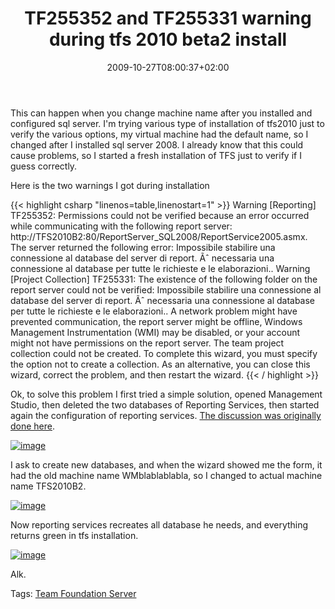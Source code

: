﻿---
title: "TF255352 and TF255331 warning during tfs 2010 beta2 install"
description: ""
date: 2009-10-27T08:00:37+02:00
draft: false
tags: [Team Foundation Server]
categories: [Team Foundation Server]
---
This can happen when you change machine name after you installed and configured sql server. I'm trying various type of installation of tfs2010 just to verify the various options, my virtual machine had the default name, so I changed after I installed sql server 2008. I already know that this could cause problems, so I started a fresh installation of TFS just to verify if I guess correctly.

Here is the two warnings I got during installation

{{< highlight csharp "linenos=table,linenostart=1" >}}
Warning    [Reporting] TF255352: Permissions could not be verified because an error occurred while communicating with the following report server: http://TFS2010B2:80/ReportServer_SQL2008/ReportService2005.asmx. The server returned the following error: Impossibile stabilire una connessione al database del server di report. Ãˆ necessaria una connessione al database per tutte le richieste e le elaborazioni..
Warning    [Project Collection] TF255331: The existence of the following folder on the report server could not be verified: Impossibile stabilire una connessione al database del server di report. Ãˆ necessaria una connessione al database per tutte le richieste e le elaborazioni.. A network problem might have prevented communication, the report server might be offline, Windows Management Instrumentation (WMI) may be disabled, or your account might not have permissions on the report server. The team project collection could not be created. To complete this wizard, you must specify the option not to create a collection. As an alternative, you can close this wizard, correct the problem, and then restart the wizard.
{{< / highlight >}}

<!-- Code inserted with Steve Dunn's Windows Live Writer Code Formatter Plugin.  http://dunnhq.com -->

Ok, to solve this problem I first tried a simple solution, opened Management Studio, then deleted the two databases of Reporting Services, then started again the configuration of reporting services. [The discussion was originally done here](http://social.msdn.microsoft.com/Forums/en-US/tfsprerelease/thread/750302b5-12fb-4a92-8249-bcb64aadc23a).

[![image](https://www.codewrecks.com/blog/wp-content/uploads/2009/10/image-thumb25.png "image")](https://www.codewrecks.com/blog/wp-content/uploads/2009/10/image25.png)

I ask to create new databases, and when the wizard showed me the form, it had the old machine name WMblablablabla, so I changed to actual machine name TFS2010B2.

[![image](https://www.codewrecks.com/blog/wp-content/uploads/2009/10/image-thumb26.png "image")](https://www.codewrecks.com/blog/wp-content/uploads/2009/10/image26.png)

Now reporting services recreates all database he needs, and everything returns green in tfs installation.

[![image](https://www.codewrecks.com/blog/wp-content/uploads/2009/10/image-thumb27.png "image")](https://www.codewrecks.com/blog/wp-content/uploads/2009/10/image27.png)

Alk.

Tags: [Team Foundation Server](http://technorati.com/tag/Team%20Foundation%20Server)
